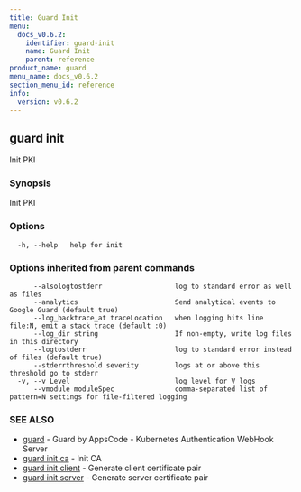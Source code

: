 ```yaml
---
title: Guard Init
menu:
  docs_v0.6.2:
    identifier: guard-init
    name: Guard Init
    parent: reference
product_name: guard
menu_name: docs_v0.6.2
section_menu_id: reference
info:
  version: v0.6.2
---
```


## guard init

Init PKI

### Synopsis

Init PKI

### Options

```
  -h, --help   help for init
```

### Options inherited from parent commands

```
      --alsologtostderr                  log to standard error as well as files
      --analytics                        Send analytical events to Google Guard (default true)
      --log_backtrace_at traceLocation   when logging hits line file:N, emit a stack trace (default :0)
      --log_dir string                   If non-empty, write log files in this directory
      --logtostderr                      log to standard error instead of files (default true)
      --stderrthreshold severity         logs at or above this threshold go to stderr
  -v, --v Level                          log level for V logs
      --vmodule moduleSpec               comma-separated list of pattern=N settings for file-filtered logging
```

### SEE ALSO

* [guard](/docs/v0.6.2/reference/guard)	 - Guard by AppsCode - Kubernetes Authentication WebHook Server
* [guard init ca](/docs/v0.6.2/reference/guard_init_ca)	 - Init CA
* [guard init client](/docs/v0.6.2/reference/guard_init_client)	 - Generate client certificate pair
* [guard init server](/docs/v0.6.2/reference/guard_init_server)	 - Generate server certificate pair


